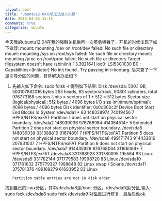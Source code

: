 ```yaml
---
layout: post
title: "ubuntu12.04开机无法进入问题"
date: 2013-04-02 15:16
comments: true
categories: ubuntu
---
```

今天我的ubuntu12.04在我的强制关机后再一次英勇牺牲了。开机的时候出现了如下错误:
     mount: mounting /dev on /root/dev failed: No such file or directory
     mount: mounting /sys on /root/sys failed: No such file or directory
     mount: mounting /proc on /root/proc failed: No such file or directory
     Target filesystem doesn't have /sbin/init
     [  3.392164] ioc0: LSI53C1030 B0 : Capabilities={Initiator}
     No init found . Try passing init=bootarg.
后来查了一下是引导分区的问题，具体解决办法如下:
1. 先输入如下命令:
    sudo fdisk -l
得到如下结果:
       Disk /dev/sda: 500.1 GB, 500107862016 bytes
       255 heads, 63 sectors/track, 60801 cylinders, total 976773168 sectors
       Units = sectors of 1 * 512 = 512 bytes
       Sector size (logical/physical): 512 bytes / 4096 bytes
       I/O size (minimum/optimal): 4096 bytes / 4096 bytes
       Disk identifier: 0x0c300c2f
       Device Boot      Start         End      Blocks   Id  System
       /dev/sda1   *          63   148038974    74019456    7  HPFS/NTFS/exFAT
       Partition 1 does not start on physical sector boundary.
       /dev/sda2       148039036   976768064   414364514+   5  Extended
       Partition 2 does not start on physical sector boundary.
       /dev/sda5       148039038   331388819    91674891    7  HPFS/NTFS/exFAT
       Partition 5 does not start on physical sector boundary.
       /dev/sda6       499171743   914433816   207631037    7  HPFS/NTFS/exFAT
       Partition 6 does not start on physical sector boundary.
       /dev/sda7       914435928   976768064    31166068+   7  HPFS/NTFS/exFAT
       /dev/sda8       331388928   331780095      195584   83  Linux
       /dev/sda9       331782144   371779583    19998720   83  Linux
       /dev/sda10      371781632   375779327     1998848   82  Linux swap / Solaris
       /dev/sda11      375781376   499169279    61693952   83  Linux

       Partition table entries are not in disk order
找到自己的linux分区，其中/dev/sda8是/boot 分区，/dev/sda9是/分区,输入:
    sudo fsck /dev/sda8
    sudo fsdk /dev/sda9
对磁盘进行修复，最后启动ok.

